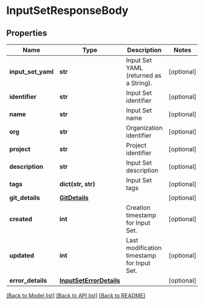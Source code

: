 # InputSetResponseBody

## Properties
Name | Type | Description | Notes
------------ | ------------- | ------------- | -------------
**input_set_yaml** | **str** | Input Set YAML (returned as a String). | [optional] 
**identifier** | **str** | Input Set identifier | [optional] 
**name** | **str** | Input Set name | [optional] 
**org** | **str** | Organization identifier | [optional] 
**project** | **str** | Project identifier | [optional] 
**description** | **str** | Input Set description | [optional] 
**tags** | **dict(str, str)** | Input Set tags | [optional] 
**git_details** | [**GitDetails**](GitDetails.md) |  | [optional] 
**created** | **int** | Creation timestamp for Input Set. | [optional] 
**updated** | **int** | Last modification timestamp for Input Set. | [optional] 
**error_details** | [**InputSetErrorDetails**](InputSetErrorDetails.md) |  | [optional] 

[[Back to Model list]](../README.md#documentation-for-models) [[Back to API list]](../README.md#documentation-for-api-endpoints) [[Back to README]](../README.md)

